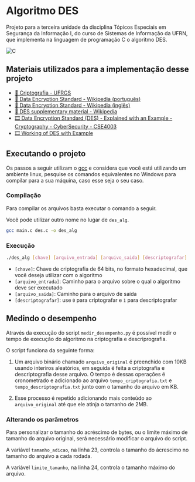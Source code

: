 # Algoritmo DES

Projeto para a terceira unidade da disciplina Tópicos Especiais em Segurança da
Informação I, do curso de Sistemas de Informação da UFRN, que implementa na
linguagem de programação C o algoritmo DES.

![C](https://img.shields.io/badge/c-%2300599C.svg?style=for-the-badge&logo=c&logoColor=white)

## Materiais utilizados para a implementação desse projeto

- [:page_facing_up: Criptografia - UFRGS](http://penta.ufrgs.br/gere96/segur2/des.htm)
- [:page_facing_up: Data Encryption Standard - Wikipedia (português)](https://pt.wikipedia.org/wiki/Data_Encryption_Standard)
- [:page_facing_up: Data Encryption Standard - Wikipedia (inglês)](https://en.wikipedia.org/wiki/Data_Encryption_Standard)
- [:page_facing_up: DES supplementary material - Wikipedia](https://en.wikipedia.org/wiki/DES_supplementary_material)
- [:film_strip: Data Encryption Standard (DES) - Explained with an Example - Cryptography - CyberSecurity - CSE4003](https://youtu.be/-j80aA8q_IQ)
- [:film_strip: Working of DES with Example](https://youtu.be/Q5p0WIa8S0o)

## Executando o projeto

Os passos a seguir utilizam o [gcc](https://pt.wikipedia.org/wiki/GNU_Compiler_Collection)
e considera que você está utilizando um ambiente linux, pesquise os comandos
equivalentes no Windows para compilar para a sua máquina, caso esse seja o seu
caso.

### Compilação

Para compilar os arquivos basta executar o comando a seguir.

Você pode utilizar outro nome no lugar de `des_alg`.

```bash
gcc main.c des.c -o des_alg
```

### Execução

```bash
./des_alg [chave] [arquivo_entrada] [arquivo_saida] [descriptografar]
```

- `[chave]`: Chave de criptografia de 64 bits, no formato hexadecimal, que você
deseja utilizar com o algoritmo
- `[arquivo_entrada]`: Caminho para o arquivo sobre o qual o algoritmo deve ser
executado
- `[arquivo_saida]`: Caminho para o arquivo de saída
- `[descriptografar]`: use `0` para criptografar e `1` para descriptografar

## Medindo o desempenho

Através da execução do script `medir_desempenho.py` é possível medir o tempo de
execução do algoritmo na criptografia e descriprografia.

O script funciona da seguinte forma:

1. Um arquivo binário chamado `arquivo_original` é preenchido com 10KB usando
interiros aleatórios, em seguida é feita a criptografia e descriptografia desse
arquivo. O tempo é dessas operações é cronometrado e adicionado ao arquivo
`tempo_criptografia.txt` e `tempo_descriptografia.txt` junto com o tamanho do
arquivo em KB.

2. Esse processo é repetido adicionando mais conteúdo ao `arquivo_original` até
que ele atinja o tamanho de 2MB.

### Alterando os parâmetros

Para personalizar o tamanho do acréscimo de bytes, ou o limite máximo de tamanho
do arquivo original, será necessário modificar o arquivo do script.

A variável `tamanho_adicao`, na linha 23, controla o tamanho do ácrescimo no
tamanho do arquivo a cada rodada.

A variável `limite_tamanho`, na linha 24, controla o tamanho máximo do arquivo.
